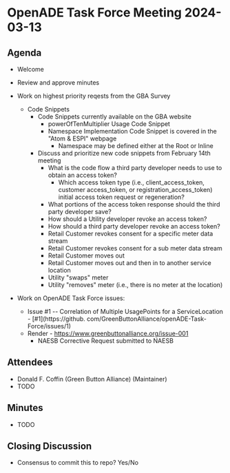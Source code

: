 # OpenADE Task Force Meeting 2024-03-13

## Agenda
* Welcome
* Review and approve minutes

* Work on highest priority reqests from the GBA Survey
    * Code Snippets
        * Code Snippets currently available on the GBA website
            * powerOfTenMultiplier Usage Code Snippet
            * Namespace Implementation Code Snippet is covered in the "Atom & ESPI" webpage
                * Namespace may be defined either at the Root or Inline
        * Discuss and prioritize new code snippets from February 14th meeting
            * What is the code flow a third party developer needs to use to obtain an access token?
                * Which access token type (i.e., client_access_token, customer access_token, or registration_access_token) 
                initial access token request or regeneration?
            * What portions of the access token response should the third party developer save?
            * How should a Utility developer revoke an access token?
            * How should a third party developer revoke an access token?
            * Retail Customer revokes consent for a specific meter data stream
            * Retail Customer revokes consent for a sub meter data stream
            * Retail Customer moves out
            * Retail Customer moves out and then in to another service location
            * Utility "swaps" meter
            * Utility "removes" meter (i.e., there is no meter at the location)

* Work on OpenADE Task Force issues:

    * Issue #1 -- Correlation of Multiple UsagePoints for a ServiceLocation - [#1](https://github.
      com/GreenButtonAlliance/openADE-Task-Force/issues/1)
    * Render - https://www.greenbuttonalliance.org/issue-001
        * NAESB Corrective Request submitted to NAESB

## Attendees
* Donald F. Coffin (Green Button Alliance) (Maintainer)
* TODO

## Minutes
* TODO

## Closing Discussion
* Consensus to commit this to repo? Yes/No
